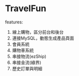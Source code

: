 # TravelFun
features:
1. 線上購物，區分前台和後台
2. 連接MySQL，動態生成產品頁面
3. 會員系統
4. 購物車系統
5. 串接物流(ezShip)
6. 串接金流(綠界)
7. 歷史訂單與明細
